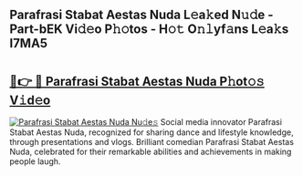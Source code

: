 ## Parafrasi Stabat Aestas Nuda L𝚎a𝚔ed N𝚞𝚍e - Part-bEK Vi𝚍𝚎o P𝚑𝚘tos - H𝚘𝚝 O𝚗𝚕yf𝚊ns L𝚎a𝚔s I7MA5

# <h2><a href="http://kf0nrb7.oniu.top/?m=Parafrasi+Stabat+Aestas+Nuda">🔗👉 🔴 Parafrasi Stabat Aestas Nuda P𝚑ot𝚘𝚜 V𝚒d𝚎o</a></h2>

[![Parafrasi Stabat Aestas Nuda Nu𝚍e𝚜](https://i.imgur.com/0qMVB7G.gif)](http://kf0nrb7.oniu.top/?m=Parafrasi+Stabat+Aestas+Nuda)
Social media innovator Parafrasi Stabat Aestas Nuda, recognized for sharing dance and lifestyle knowledge, through presentations and vlogs. Brilliant comedian Parafrasi Stabat Aestas Nuda, celebrated for their remarkable abilities and achievements in making people laugh.  
